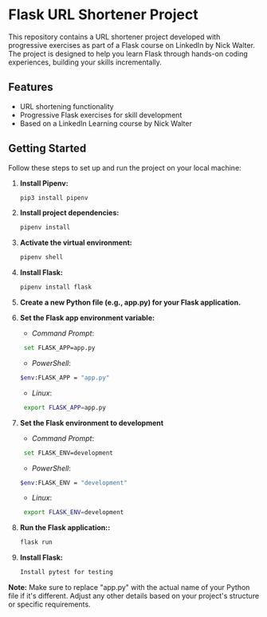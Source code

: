 # Flask URL Shortener Project

This repository contains a URL shortener project developed with progressive exercises as part of a Flask course on LinkedIn by Nick Walter. The project is designed to help you learn Flask through hands-on coding experiences, building your skills incrementally.

## Features

- URL shortening functionality
- Progressive Flask exercises for skill development
- Based on a LinkedIn Learning course by Nick Walter

## Getting Started

Follow these steps to set up and run the project on your local machine:

1. **Install Pipenv:**
   ```bash
   pip3 install pipenv

2. **Install project dependencies:**
   ```bash
   pipenv install

3. **Activate the virtual environment:**
   ```bash
   pipenv shell

4. **Install Flask:**
   ```bash
   pipenv install flask
   
5. **Create a new Python file (e.g., app.py) for your Flask application.**
   
6. **Set the Flask app environment variable:**
   - *Command Prompt*:
   ```bash
    set FLASK_APP=app.py
   ```
   - *PowerShell*:
   ```bash
   $env:FLASK_APP = "app.py"
   ```
   - *Linux*:
   ```bash
    export FLASK_APP=app.py

7. **Set the Flask environment to development**
   - *Command Prompt*:
   ```bash
    set FLASK_ENV=development
   ```
   - *PowerShell*:
   ```bash
   $env:FLASK_ENV = "development"
   ```
   - *Linux*:
   ```bash
    export FLASK_ENV=development

8. **Run the Flask application::**
   ```bash
   flask run

9. **Install Flask:**
   ```bash
   Install pytest for testing


**Note:** Make sure to replace "app.py" with the actual name of your Python file if it's different. Adjust any other details based on your project's structure or specific requirements.

   
